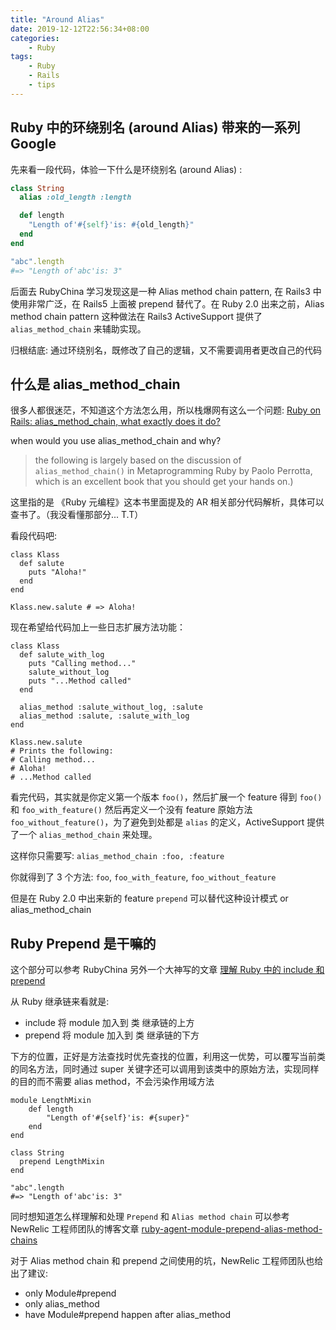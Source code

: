 ```yaml
---
title: "Around Alias"
date: 2019-12-12T22:56:34+08:00
categories:
    - Ruby
tags: 
    - Ruby
    - Rails
    - tips
---
```


## Ruby 中的环绕别名 (around Alias) 带来的一系列 Google

先来看一段代码，体验一下什么是环绕别名 (around Alias) :

```ruby
class String
  alias :old_length :length

  def length
    "Length of'#{self}'is: #{old_length}"
  end
end

"abc".length
#=> "Length of'abc'is: 3"
```

后面去 RubyChina 学习发现这是一种 Alias method chain pattern, 在 Rails3 中使用非常广泛，在 Rails5 上面被 prepend 替代了。在 Ruby 2.0 出来之前，Alias method chain pattern 这种做法在 Rails3 ActiveSupport 提供了 `alias_method_chain` 来辅助实现。

归根结底: 通过环绕别名，既修改了自己的逻辑，又不需要调用者更改自己的代码

## 什么是 alias_method_chain

很多人都很迷茫，不知道这个方法怎么用，所以栈爆网有这么一个问题: [Ruby on Rails: alias_method_chain, what exactly does it do?](https://stackoverflow.com/questions/3695839/ruby-on-rails-alias-method-chain-what-exactly-does-it-do)

when would you use alias_method_chain and why?

> the following is largely based on the discussion of `alias_method_chain()` in Metaprogramming Ruby by Paolo Perrotta, which is an excellent book that you should get your hands on.)

这里指的是 《Ruby 元编程》这本书里面提及的 AR 相关部分代码解析，具体可以查书了。（我没看懂那部分... T.T）

看段代码吧:

```
class Klass
  def salute
    puts "Aloha!"
  end
end

Klass.new.salute # => Aloha!
```

现在希望给代码加上一些日志扩展方法功能：

```
class Klass
  def salute_with_log
    puts "Calling method..."
    salute_without_log
    puts "...Method called"
  end

  alias_method :salute_without_log, :salute
  alias_method :salute, :salute_with_log
end

Klass.new.salute
# Prints the following:
# Calling method...
# Aloha!
# ...Method called
```

看完代码，其实就是你定义第一个版本 `foo()`，然后扩展一个 feature 得到 `foo()` 和  `foo_with_feature()` 然后再定义一个没有 feature 原始方法 `foo_without_feature()`，为了避免到处都是 `alias` 的定义，ActiveSupport 提供了一个 `alias_method_chain` 来处理。

这样你只需要写: `alias_method_chain :foo, :feature`

你就得到了 3 个方法: `foo`, `foo_with_feature`, `foo_without_feature`

但是在 Ruby 2.0 中出来新的 feature `prepend` 可以替代这种设计模式 or alias_method_chain

## Ruby Prepend 是干嘛的

这个部分可以参考 RubyChina 另外一个大神写的文章 [理解 Ruby 中的 include 和 prepend](https://ruby-china.org/topics/28712)

从 Ruby 继承链来看就是:

- include 将 module 加入到 类 继承链的上方
- prepend 将 module 加入到 类 继承链的下方

下方的位置，正好是方法查找时优先查找的位置，利用这一优势，可以覆写当前类的同名方法，同时通过 super 关键字还可以调用到该类中的原始方法，实现同样的目的而不需要 alias method，不会污染作用域方法

```
module LengthMixin
    def length
        "Length of'#{self}'is: #{super}"
    end
end

class String
  prepend LengthMixin
end

"abc".length
#=> "Length of'abc'is: 3"
```

同时想知道怎么样理解和处理 `Prepend` 和 `Alias method chain`  可以参考 NewRelic 工程师团队的博客文章 [ruby-agent-module-prepend-alias-method-chains](https://blog.newrelic.com/engineering/ruby-agent-module-prepend-alias-method-chains/)

对于 Alias method chain 和 prepend 之间使用的坑，NewRelic 工程师团队也给出了建议:

- only Module#prepend
- only alias_method
- have Module#prepend happen after alias_method
